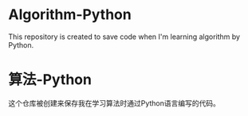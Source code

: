 # Algorithm-Python
This repository is created to save code when I'm learning algorithm by Python.

# 算法-Python
这个仓库被创建来保存我在学习算法时通过Python语言编写的代码。
